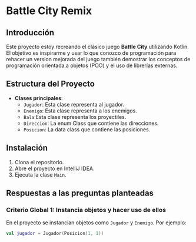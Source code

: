 # Battle City Remix

## Introducción
Este proyecto estoy recreando el clásico juego **Battle City** utilizando Kotlin. El objetivo es inspirarme y usar lo que conozco de programación para rehacer un version mejorada del juego
también demostrar los conceptos de programación orientada a objetos (POO) y el uso de librerías externas.

## Estructura del Proyecto
- **Clases principales**:
    - `Jugador`: Esta clase representa al jugador.
    - `Enemigo`: Esta clase representa a los enemigos.
    - `Bala`:Esta clase representa los proyectiles.
    - `Direccion`: La enum Class que contiene las direcciones.
    - `Posicion`: La data class que contiene las posiciones.

## Instalación
1. Clona el repositorio.
2. Abre el proyecto en IntelliJ IDEA.
3. Ejecuta la clase `Main`.

## Respuestas a las preguntas planteadas
### Criterio Global 1: Instancia objetos y hacer uso de ellos
En el proyecto se instancian objetos como `Jugador` y `Enemigo`. Por ejemplo:
```kotlin
val jugador = Jugador(Posicion(1, 1))